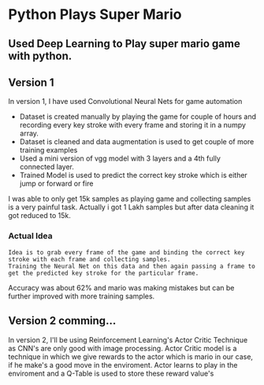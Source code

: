 # Python Plays Super Mario

## Used Deep Learning to Play super mario game with python.


## Version 1

In version 1, I have used Convolutional Neural Nets for game automation

- Dataset is created manually by playing the game for couple of hours and recording every key stroke with every frame and storing it in a numpy array.
- Dataset is cleaned and data augmentation is used to get couple of more training examples
- Used a mini version of vgg model with 3 layers and a 4th fully connected layer.
- Trained Model is used to predict the correct key stroke which is either jump or forward or fire


I was able to only get 15k samples as playing game and collecting samples is a very painful task.
Actually i got 1 Lakh samples but after data cleaning it got reduced to 15k.

### Actual Idea
    Idea is to grab every frame of the game and binding the correct key stroke with each frame and collecting samples.
    Training the Neural Net on this data and then again passing a frame to get the predicted key stroke for the particular frame.


Accuracy was about 62% and mario was making mistakes but can be further improved with more training samples.



## Version 2 comming...

In version 2, I'll be using Reinforcement Learning's Actor Critic Technique as CNN's are only good with image processing.
Actor Critic model is a technique in which we give rewards to the actor which is mario in our case, if he make's a good move in the enviroment.
Actor learns to play in the enviroment and a Q-Table is used to store these reward value's
